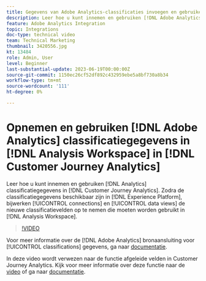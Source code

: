 ```yaml
---
title: Gegevens van Adobe Analytics-classificaties invoegen en gebruiken
description: Leer hoe u kunt innemen en gebruiken [!DNL Adobe Analytics] classificatiegegevens in [!DNL Customer Journey Analytics].
feature: Adobe Analytics Integration
topic: Integrations
doc-type: technical video
team: Technical Marketing
thumbnail: 3420556.jpg
kt: 13484
role: Admin, User
level: Beginner
last-substantial-update: 2023-06-19T00:00:00Z
source-git-commit: 1150ec26cf52df892c432959ebe5a8bf730a8b34
workflow-type: tm+mt
source-wordcount: '111'
ht-degree: 0%

---
```


# Opnemen en gebruiken [!DNL Adobe Analytics] classificatiegegevens in [!DNL Analysis Workspace] in [!DNL Customer Journey Analytics]

Leer hoe u kunt innemen en gebruiken [!DNL Analytics] classificatiegegevens in [!DNL Customer Journey Analytics]. Zodra de classificatiegegevens beschikbaar zijn in [!DNL Experience Platform], bijwerken [!UICONTROL connections] en [!UICONTROL data views] de nieuwe classificatievelden op te nemen die moeten worden gebruikt in [!DNL Analysis Workspace]. 

>[!VIDEO](https://video.tv.adobe.com/v/3420556/?quality=12&learn=on)

Voor meer informatie over de [!DNL Adobe Analytics] bronaansluiting voor [!UICONTROL classifications] gegevens, ga naar [documentatie](https://experienceleague.adobe.com/docs/experience-platform/sources/ui-tutorials/create/adobe-applications/classifications.html).

In deze video wordt verwezen naar de functie afgeleide velden in Customer Journey Analytics. Kijk voor meer informatie over deze functie naar de [video](https://experienceleague.adobe.com/docs/customer-journey-analytics-learn/tutorials/data-views/derived-fields-in-cja.html) of ga naar [documentatie](https://experienceleague.adobe.com/docs/analytics-platform/using/cja-dataviews/derived-fields.html).
